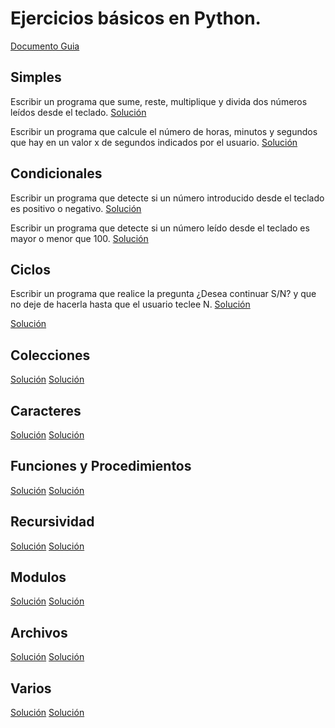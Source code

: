 # Ejercicios básicos en Python. 
[Documento Guia](https://github.com/apdaza/universidad-ejercicios/blob/master/python/solucion%20guia%20ejercicios/ejercios%20pbas.pdf)

## Simples
Escribir un programa que sume, reste, multiplique y divida dos números leídos desde el teclado.
[Solución](https://github.com/MauricioAlv/Modelos2/blob/master/Tareas/2/SRMD.py)

Escribir un programa que calcule el número de horas, minutos y segundos que hay en un valor x de segundos indicados por el usuario.
[Solución](https://github.com/MauricioAlv/Modelos2/blob/master/Tareas/2/SegundosHoras.py)
## Condicionales
Escribir un programa que detecte si un número introducido desde el teclado es positivo o negativo.
[Solución](https://github.com/MauricioAlv/Modelos2/blob/master/Tareas/2/pos_neg.py)

Escribir un programa que detecte si un número leído desde el teclado es mayor o menor que 100.
[Solución](https://github.com/MauricioAlv/Modelos2/blob/master/Tareas/2/may-men.py)
## Ciclos
Escribir un programa que realice la pregunta ¿Desea continuar S/N? y que no deje de hacerla hasta que el usuario teclee N.
[Solución](https://github.com/MauricioAlv/Modelos2/blob/master/Tareas/2/32-Continuar.py)

[Solución](https://github.com/MauricioAlv/Modelos2/blob/master/Tareas/2/pos_neg.py)
## Colecciones
[Solución](https://github.com/MauricioAlv/Modelos2/blob/master/Tareas/2/pos_neg.py)
[Solución](https://github.com/MauricioAlv/Modelos2/blob/master/Tareas/2/pos_neg.py)

## Caracteres
[Solución](https://github.com/MauricioAlv/Modelos2/blob/master/Tareas/2/pos_neg.py)
[Solución](https://github.com/MauricioAlv/Modelos2/blob/master/Tareas/2/pos_neg.py)

## Funciones y Procedimientos
[Solución](https://github.com/MauricioAlv/Modelos2/blob/master/Tareas/2/pos_neg.py)
[Solución](https://github.com/MauricioAlv/Modelos2/blob/master/Tareas/2/pos_neg.py)

## Recursividad
[Solución](https://github.com/MauricioAlv/Modelos2/blob/master/Tareas/2/pos_neg.py)
[Solución](https://github.com/MauricioAlv/Modelos2/blob/master/Tareas/2/pos_neg.py)

## Modulos
[Solución](https://github.com/MauricioAlv/Modelos2/blob/master/Tareas/2/pos_neg.py)
[Solución](https://github.com/MauricioAlv/Modelos2/blob/master/Tareas/2/pos_neg.py)

## Archivos
[Solución](https://github.com/MauricioAlv/Modelos2/blob/master/Tareas/2/pos_neg.py)
[Solución](https://github.com/MauricioAlv/Modelos2/blob/master/Tareas/2/pos_neg.py)

## Varios
[Solución](https://github.com/MauricioAlv/Modelos2/blob/master/Tareas/2/pos_neg.py)
[Solución](https://github.com/MauricioAlv/Modelos2/blob/master/Tareas/2/pos_neg.py)

